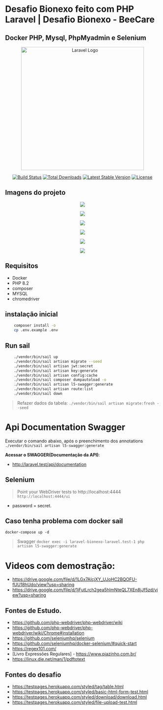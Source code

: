 # Desafio Bionexo feito com PHP Laravel | Desafio Bionexo - BeeCare

## Docker PHP, Mysql, PhpMyadmin e Selenium

<p align="center"><a href="https://laravel.com" target="_blank"><img src="https://raw.githubusercontent.com/laravel/art/master/logo-lockup/5%20SVG/2%20CMYK/1%20Full%20Color/laravel-logolockup-cmyk-red.svg" width="400" alt="Laravel Logo"></a></p>

<p align="center">
<a href="https://github.com/laravel/framework/actions"><img src="https://github.com/laravel/framework/workflows/tests/badge.svg" alt="Build Status"></a>
<a href="https://packagist.org/packages/laravel/framework"><img src="https://img.shields.io/packagist/dt/laravel/framework" alt="Total Downloads"></a>
<a href="https://packagist.org/packages/laravel/framework"><img src="https://img.shields.io/packagist/v/laravel/framework" alt="Latest Stable Version"></a>
<a href="https://packagist.org/packages/laravel/framework"><img src="https://img.shields.io/packagist/l/laravel/framework" alt="License"></a>
</p>

## Imagens do projeto

<p align="center">
  <img src="2023-08-04_01-48.png"/>
</p>
<p align="center">
  <img src="2023-08-04_02-29_1.png"/>
</p>
<p align="center">
  <img src="2023-08-04_01-47.png"/>
</p>
<p align="center">
  <img src="2023-08-04_01-46.png"/>
</p>
<p align="center">
  <img src="2023-08-07_10-24.png"/>
</p>
<p align="center">
  <img src="2023-08-04_01-50.png"/>
</p>

## Requisitos
- Docker
- PHP 8.2
- composer
- MYSQL
- chromedriver

## instalação inicial

```bash
    composer install -o
    cp .env.example .env
```

## Run sail
```sh
    ./vendor/bin/sail up  
    ./vendor/bin/sail artisan migrate --seed
    ./vendor/bin/sail artisan jwt:secret
    ./vendor/bin/sail artisan key:generate
    ./vendor/bin/sail artisan config:cache
    ./vendor/bin/sail composer dumpautoload -o
    ./vendor/bin/sail artisan l5-swagger:generate
    ./vendor/bin/sail artisan route:list
    ./vendor/bin/sail down
```
> Refazer dados da tabela:
`./vendor/bin/sail artisan migrate:fresh --seed`

# Api Documentation Swagger

Executar o comando abaixo, após o preenchimento dos annotations
`./vendor/bin/sail artisan l5-swagger:generate`

**Acessar o SWAGGER(Documentação da API)**:
- http://laravel.test/api/documentation

## Selenium
> Point your WebDriver tests to http://localhost:4444
`http://localhost:4444/ui`
- password = secret.

## Caso tenha problema com docker sail
`docker-compose up -d`
> Swagger
`docker exec -i laravel-bionexo-laravel.test-1 php artisan l5-swagger:generate`

# Videos com demostração:
- https://drive.google.com/file/d/1LGx7AIcjXY_UJoHC2BQOFU-fUU18hUdo/view?usp=sharing
- https://drive.google.com/file/d/1jFutLrch2gea5hImNteQL7XEn8jJf5zd/view?usp=sharing

## Fontes de Estudo.
- https://github.com/php-webdriver/php-webdriver/wiki
- https://github.com/php-webdriver/php-webdriver/wiki/Chrome#installation
- https://github.com/seleniumhq/selenium
- https://github.com/seleniumhq/docker-selenium/#quick-start
- https://regex101.com/
- [Livro Expressões Regulares] - https://www.piazinho.com.br/
- https://linux.die.net/man/1/pdftotext

## Fontes do desafio
- https://testpages.herokuapp.com/styled/tag/table.html
- https://testpages.herokuapp.com/styled/basic-html-form-test.html
- https://testpages.herokuapp.com/styled/download/download.html
- https://testpages.herokuapp.com/styled/file-upload-test.html
